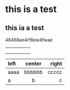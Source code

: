 # this is a test
## this ia a  test
46468ae4rf8ew4fwae

|   |   |   |   |   |
|---|---|---|---|---|
|   |   |   |   |   |
|   |   |   |   |   |
|   |   |   |   |   |

| left | center | right |
| :--- | :----: | ----: |
| aaaa | bbbbbb | ccccc |
| a    | b      | c     |
